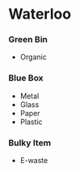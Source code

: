 # Waterloo

### Green Bin
- Organic

### Blue Box
- Metal
- Glass
- Paper
- Plastic

### Bulky Item
- E-waste
